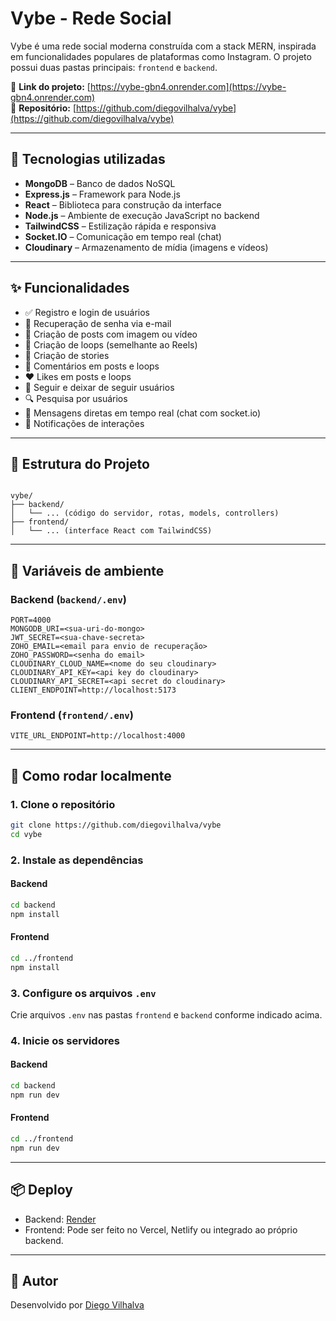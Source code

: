# Vybe - Rede Social

Vybe é uma rede social moderna construída com a stack MERN, inspirada em funcionalidades populares de plataformas como Instagram. O projeto possui duas pastas principais: `frontend` e `backend`.

🔗 **Link do projeto:** [https://vybe-gbn4.onrender.com](https://vybe-gbn4.onrender.com)  
📁 **Repositório:** [https://github.com/diegovilhalva/vybe](https://github.com/diegovilhalva/vybe)

---

## 🧰 Tecnologias utilizadas

- **MongoDB** – Banco de dados NoSQL
- **Express.js** – Framework para Node.js
- **React** – Biblioteca para construção da interface
- **Node.js** – Ambiente de execução JavaScript no backend
- **TailwindCSS** – Estilização rápida e responsiva
- **Socket.IO** – Comunicação em tempo real (chat)
- **Cloudinary** – Armazenamento de mídia (imagens e vídeos)

---

## ✨ Funcionalidades

- ✅ Registro e login de usuários
- 🔐 Recuperação de senha via e-mail
- 📝 Criação de posts com imagem ou vídeo
- 🔁 Criação de loops (semelhante ao Reels)
- 📸 Criação de stories
- 💬 Comentários em posts e loops
- ❤️ Likes em posts e loops
- 👥 Seguir e deixar de seguir usuários
- 🔍 Pesquisa por usuários
- 📩 Mensagens diretas em tempo real (chat com socket.io)
- 🔔 Notificações de interações

---

## 📁 Estrutura do Projeto

```

vybe/
├── backend/
│   └── ... (código do servidor, rotas, models, controllers)
├── frontend/
│   └── ... (interface React com TailwindCSS)

````

---

## 🔐 Variáveis de ambiente

### Backend (`backend/.env`)

```env
PORT=4000
MONGODB_URI=<sua-uri-do-mongo>
JWT_SECRET=<sua-chave-secreta>
ZOHO_EMAIL=<email para envio de recuperação>
ZOHO_PASSWORD=<senha do email>
CLOUDINARY_CLOUD_NAME=<nome do seu cloudinary>
CLOUDINARY_API_KEY=<api key do cloudinary>
CLOUDINARY_API_SECRET=<api secret do cloudinary>
CLIENT_ENDPOINT=http://localhost:5173
````

### Frontend (`frontend/.env`)

```env
VITE_URL_ENDPOINT=http://localhost:4000
```

---

## 🚀 Como rodar localmente

### 1. Clone o repositório

```bash
git clone https://github.com/diegovilhalva/vybe
cd vybe
```

### 2. Instale as dependências

#### Backend

```bash
cd backend
npm install
```

#### Frontend

```bash
cd ../frontend
npm install
```

### 3. Configure os arquivos `.env`

Crie arquivos `.env` nas pastas `frontend` e `backend` conforme indicado acima.

### 4. Inicie os servidores

#### Backend

```bash
cd backend
npm run dev
```

#### Frontend

```bash
cd ../frontend
npm run dev
```

---

## 📦 Deploy

* Backend: [Render](https://render.com)
* Frontend: Pode ser feito no Vercel, Netlify ou integrado ao próprio backend.

---

## 📌 Autor

Desenvolvido por [Diego Vilhalva](https://github.com/diegovilhalva)

